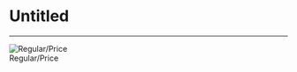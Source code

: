 
# Untitled

---

  
![Regular/Price](https://studio-assets.supernova.io/design-systems/14533/03c74d9e-6331-4596-a994-9087e21e3dae.png?Expires=1982880000&Policy=eyJTdGF0ZW1lbnQiOlt7IlJlc291cmNlIjoiaHR0cHM6Ly9zdHVkaW8tYXNzZXRzLnN1cGVybm92YS5pby9kZXNpZ24tc3lzdGVtcy8xNDUzMy8wM2M3NGQ5ZS02MzMxLTQ1OTYtYTk5NC05MDg3ZTIxZTNkYWUucG5nIiwiQ29uZGl0aW9uIjp7IkRhdGVMZXNzVGhhbiI6eyJBV1M6RXBvY2hUaW1lIjoxOTgyODgwMDAwfX19XX0_&Signature=kAGfUqoZdAPv~9-dwLZ5YOxqeZX1zBlqaTeEtDCw0lTm3GaN4mPwGI6nGsSEcCfVYKLM0MRrbVVBAaKAStDtt-WMsyEjbEG6a67C~vDABWsFdrCeAbyIFRGWUBIuKArVhrrFDBVUbA4i0jRBB99zYgaRR5MUSr7CzRrNk8~s8UT0YYZMfsnh75zHfhFEluo5T~u8UkDFilRa~2Lms~46fmWuM8NzfjVT8X7XefuKKRpqxgmDnIXRegZqk9fBXTpnWbqugT60QUgfGpKJ05I1XpUCckOPsL1oS5J-Vf~yjNLHeCS1VHIy8OG3zLRz8EA-oXG6r9ZRLr-Q0YXb6-9VYA__&Key-Pair-Id=APKAJGK34LCCAUR7N6LA)  
Regular/Price  
